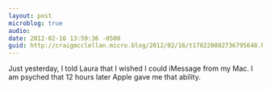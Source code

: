```yaml
---
layout: post
microblog: true
audio: 
date: 2012-02-16 13:59:36 -0500
guid: http://craigmcclellan.micro.blog/2012/02/16/t170220802736795648.html
---
```

Just yesterday, I told Laura that I wished I could iMessage from my Mac. I am psyched that 12 hours later Apple gave me that ability.
